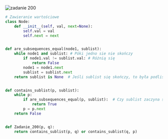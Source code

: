 <picture>
  <source srcset="../../srt/zbior_zadan/200.png" media="(prefers-color-scheme: light)">
  <source srcset="../../srt/zbior_zadan/black_200.png" media="(prefers-color-scheme: dark)">
  <img src="../../srt/zbior_zadan/black_200.png" alt="zadanie 200">
</picture>

```python
# Zawieranie wartościowe
class Node:
    def __init__(self, val, next=None):
        self.val = val
        self.next = next


def are_subsequences_equal(node1, sublist):
    while node1 and sublist: # Póki jedno sie nie skończy
        if node1.val != sublist.val: # Różnią się
            return False
        node1 = node1.next
        sublist = sublist.next
    return sublist is None  # Jeśli sublist się skończy, to była podlistą.


def contains_sublist(p, sublist):
    while p:
        if are_subsequences_equal(p, sublist):  # Czy sublist zaczyna się w p
            return True
        p = p.next
    return False


def Zadanie_200(p, q):
    return contains_sublist(p, q) or contains_sublist(q, p)
```
